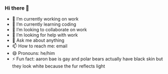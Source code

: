 ### Hi there 👋

- 🔭 I’m currently working on work
- 🌱 I’m currently learning coding
- 👯 I’m looking to collaborate on work
- 🤔 I’m looking for help with work
- 💬 Ask me about anything
- 📫 How to reach me: email
- 😄 Pronouns: he/him
- ⚡ Fun fact: aaron bae is gay and polar bears actually have black skin but they look white because the fur reflects light


